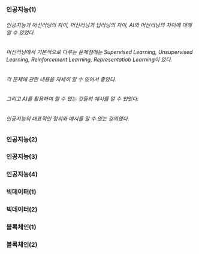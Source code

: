 ### 인공지능(1)

###### 인공지능과 머신러닝의 차이, 머신러닝과 딥러닝의 차이, AI와 머신러닝의 차이에 대해 알 수 있었다. 
###### 머신러닝에서 기본적으로 다루는 문제점에는 Supervised Learning, Unsupervised Learning, Reinforcement Learning, Representatiob Learning이 있다.
###### 각 문제에 관한 내용을 자세히 알 수 있어서 좋았다.
###### 그리고 AI를 활용하여 할 수 있는 것들의 예시를 알 수 있었다.
###### 인공지능의 대표적인 정의와 예시를 알 수 있는 강의였다.


### 인공지능(2)


### 인공지능(3)


### 인공지능(4)


### 빅데이터(1)


### 빅데이터(2)


### 블록체인(1)


### 블록체인(2)